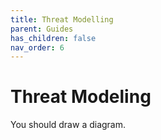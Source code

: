 ```yaml
---
title: Threat Modelling
parent: Guides
has_children: false
nav_order: 6
---
```


# Threat Modeling

You should draw a diagram.